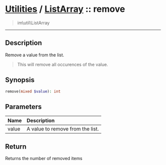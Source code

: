 # [Utilities](util.md) / [ListArray](util-ListArray.md) :: remove
 > im\util\ListArray
____

## Description
Remove a value from the list.

 > This will remove all occurences of the value.  

## Synopsis
```php
remove(mixed $value): int
```

## Parameters
| Name | Description |
| :--- | :---------- |
| value | A value to remove from the list. |

## Return
Returns the number of removed items
